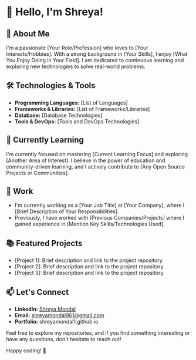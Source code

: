 # 👋 Hello, I'm Shreya!

## 🚀 About Me

I'm a passionate [Your Role/Profession] who loves to [Your Interests/Hobbies]. With a strong background in [Your Skills], I enjoy [What You Enjoy Doing in Your Field]. I am dedicated to continuous learning and exploring new technologies to solve real-world problems.

## 🛠️ Technologies & Tools

- **Programming Languages:** [List of Languages]
- **Frameworks & Libraries:** [List of Frameworks/Libraries]
- **Database:** [Database Technologies]
- **Tools & DevOps:** [Tools and DevOps Technologies]

## 🌱 Currently Learning

I'm currently focused on mastering [Current Learning Focus] and exploring [Another Area of Interest]. I believe in the power of education and community-driven learning, and I actively contribute to [Any Open Source Projects or Communities].

## 💼 Work

- I'm currently working as a [Your Job Title] at [Your Company], where I [Brief Description of Your Responsibilities].
- Previously, I have worked with [Previous Companies/Projects] where I gained experience in [Mention Key Skills/Technologies Used].

## 📚 Featured Projects

- [Project 1]: Brief description and link to the project repository.
- [Project 2]: Brief description and link to the project repository.
- [Project 3]: Brief description and link to the project repository.

## 📫 Let's Connect

- **LinkedIn:** [Shreya Mondal](https://www.linkedin.com/in/shreyamondal)
- **Email:** shreyamondal961@gmail.com
- **Portfolio:** shreyamondal1.github.io

Feel free to explore my repositories, and if you find something interesting or have any questions, don't hesitate to reach out!

Happy coding! 🚀
